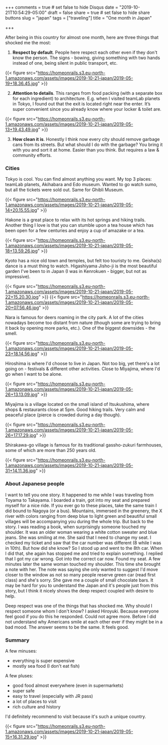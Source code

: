 +++
comments = true	# set false to hide Disqus
date = "2019-10-21T10:54:29-05:00"
draft = false
share = true	# set false to hide share buttons
slug = "japan"
tags = ["traveling"]
title = "One month in Japan"

+++

After being in this country for almost one month, here are three things that
shocked me the most:

<!--more-->

1. **Respect by default**. People here respect each other even if they don't
   know the person. The signs - bowing, giving something with two hands instead
   of one, being silent in public transport, etc.

{{< figure src="https://homeonrails.s3.eu-north-1.amazonaws.com/assets/images/2019-10-21-japan/2019-05-19+18.36.45.jpg" >}}

2. **Attention to details**. This ranges from food packing (with a separate box
   for each ingredient) to architecture. E.g. when I visited teamLab planets in
    Tokyo, I found out that the exit is located right near the enter. It’s
    super convenient since you already know where your locker & toilet are.

{{< figure src="https://homeonrails.s3.eu-north-1.amazonaws.com/assets/images/2019-10-21-japan/2019-05-13+19.43.49.jpg" >}}

3. **How clean it is**. Honestly I think now every city should remove garbage
   cans from its streets. But what should I do with the garbage? You bring it
   with you and sort it at home. Easier than you think. But requires a law &
   community efforts.

### Cities

Tokyo is cool. You can find almost anything you want. My top 3 places: teamLab
planets, Akihabara and Edo museum. Wanted to go watch sumo, but all the tickets
were sold out. Same for Ghibli Museum.

{{< figure src="https://homeonrails.s3.eu-north-1.amazonaws.com/assets/images/2019-10-21-japan/2019-05-14+20.15.55.jpg" >}}

Hakone is a great place to relax with its hot springs and hiking trails.
Another thing I love is that you can stumble upon a tea house which has been
open for a few centuries and enjoy a cup of amazake or a tea.

{{< figure src="https://homeonrails.s3.eu-north-1.amazonaws.com/assets/images/2019-10-21-japan/2019-05-18+13.59.26.jpg" >}}

Kyoto has a nice old town and temples, but felt too touristy to me. Geisha(s)
dance is a must thing to watch. Higashiyama Jisho-ji is the most beautiful
garden I've been to in Japan (I was in Kenrokuen - bigger, but not as
impressive).

{{< figure src="https://homeonrails.s3.eu-north-1.amazonaws.com/assets/images/2019-10-21-japan/2019-05-22+15.20.30.jpg" >}}
{{< figure src="https://homeonrails.s3.eu-north-1.amazonaws.com/assets/images/2019-10-21-japan/2019-05-20+07.56.46.jpg" >}}

Nara is famous for deers roaming in the city park. A lot of the cities nowadays
become too distant from nature (though some are trying to bring it back by
opening more parks, etc.). One of the biggest downsides - the smell.

{{< figure src="https://homeonrails.s3.eu-north-1.amazonaws.com/assets/images/2019-10-21-japan/2019-05-23+18.14.56.jpg" >}}

Hiroshima is where I'd choose to live in Japan. Not too big, yet there's a lot
going on - festivals & different other activities. Close to Miyajima, where I'd
go when I want to be alone.

{{< figure src="https://homeonrails.s3.eu-north-1.amazonaws.com/assets/images/2019-10-21-japan/2019-05-26+13.13.09.jpg" >}}

Miyajima is a village located on the small island of Itsukushima, where shops &
restaurants close at 5pm. Good hiking trails. Very calm and peaceful place
(pierce is crowded during a day though).

{{< figure src="https://homeonrails.s3.eu-north-1.amazonaws.com/assets/images/2019-10-21-japan/2019-05-26+17.17.29.jpg" >}}

Shirakawa-go village is famous for its traditional gassho-zukuri farmhouses,
some of which are more than 250 years old.

{{< figure src="https://homeonrails.s3.eu-north-1.amazonaws.com/assets/images/2019-10-21-japan/2019-05-31+14.11.36.jpg" >}}

### About Japanese people

I want to tell you one story. It happened to me while I was traveling from
Toyama to Takayama. I boarded a train, got into my seat and prepared myself for
a nice ride. If you ever go to these places, take the same train I did bound to
Nagoya (or a bus). Mountains, immersed in the greenery, the X river with colors
ranging from deep blue to light green and beautiful small villages will be
accompanying you during the whole trip. But back to the story. I was reading a
book, when surprisingly someone touched my shoulder. It was an older woman
wearing a white cotton sweater and blue jeans. She was smiling at me. She said
that I need to change my seat. I checked my ticket and saw that the car number
was different (8 while I was in 10th). But how did she know? So I stood up and
went to the 8th car. When I did that, she again has stopped me and tried to
explain something. I replied that I got my car wrong. Got into the correct car
now. Found my seat. A few minutes later the same woman touched my shoulder.
This time she brought a note with her. The note was saying she only wanted to
suggest I'd move closer to the window as not so many people reserve green car
(read first class) and she's sorry. She gave me a couple of small chocolate
bars. It may be hard for you to understand the Japan and it's people just from
this story, but I think it nicely shows the deep respect coupled with desire to
help.

Deep respect was one of the things that has shocked me. Why should I respect
someone whom I don't know? I asked Hiroyuki. Because everyone feel good if you
do this he responded. Could not agree more. Before I did not understand why
  Americans smile at each other ever if they might be in a bad mood. The answer
  seems to be the same. It feels good.

### Summary

A few minuses:
- everything is super expensive
- mostly sea food (I don't eat fish)

A few pluses:
- good food almost everywhere (even in supermarkets)
- super safe
- easy to travel (especially with JR pass)
- a lot of places to visit
- rich culture and history

I'd definitely recommend to visit because it's such a unique country.

{{< figure src="https://homeonrails.s3.eu-north-1.amazonaws.com/assets/images/2019-10-21-japan/2019-05-15+16.31.29.jpg" >}}
